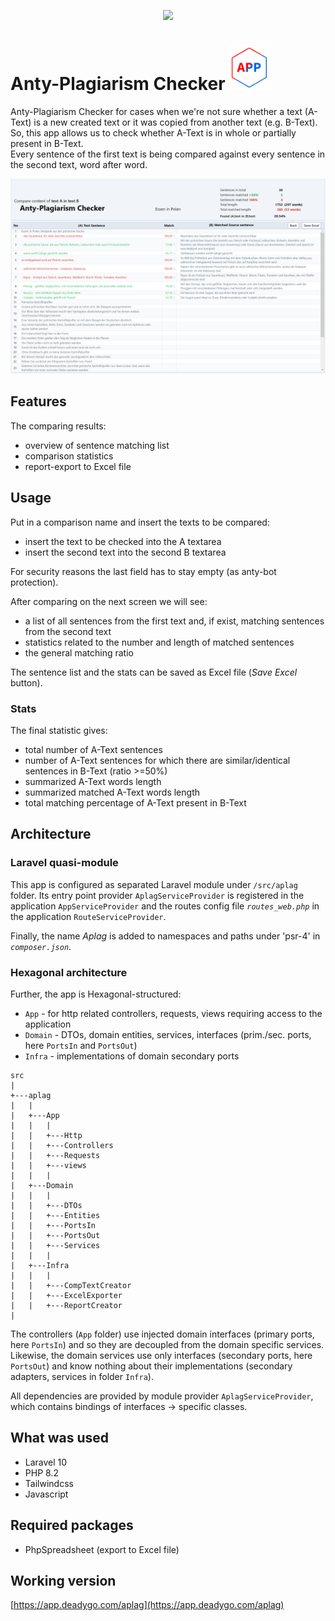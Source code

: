 <p align="center"><a href="https://laravel.com" target="_blank"><img src="https://raw.githubusercontent.com/laravel/art/master/logo-lockup/5%20SVG/2%20CMYK/1%20Full%20Color/laravel-logolockup-cmyk-red.svg" width="400"></a></p>



# Anty-Plagiarism Checker <img src="_docs/App.png" height="70"/>

Anty-Plagiarism Checker for cases when we're not sure whether a text (A-Text) is a new created text or it was copied from another text (e.g. B-Text).
So, this app allows us to check whether A-Text is in whole or partially present in B-Text.<br/>
Every sentence of the first text is being compared against every sentence in the second text, word after word.

<img src="_docs/aplag.png" width="960">

## Features
The comparing results:
- overview of sentence matching list
- comparison statistics
- report-export to Excel file

## Usage
Put in a comparison name and insert the texts to be compared:
- insert the text to be checked into the A textarea
- insert the second text into the second B textarea

For security reasons the last field has to stay empty (as anty-bot protection).

After comparing on the next screen we will see:
- a list of all sentences from the first text and, if exist, matching sentences from the second text
- statistics related to the number and length of matched sentences
- the general matching ratio

The sentence list and the stats can be saved as Excel file (_Save Excel_ button).

### Stats
 The final statistic gives:
- total number of A-Text sentences
- number of A-Text sentences for which there are similar/identical sentences in B-Text (ratio >=50%)
- summarized A-Text words length
- summarized matched A-Text words length
- total matching percentage of A-Text present in B-Text

## Architecture
### Laravel quasi-module
This app is configured as separated Laravel module under `/src/aplag` folder. Its entry point provider `AplagServiceProvider` is registered in the application `AppServiceProvider` and the routes config file _`routes_web.php`_ in the application `RouteServiceProvider`.

Finally, the name _Aplag_ is added to namespaces and paths under 'psr-4' in _`composer.json`_.

### Hexagonal architecture
Further, the app is Hexagonal-structured:
- `App` - for http related controllers, requests, views requiring access to the application
- `Domain` - DTOs, domain entities, services, interfaces (prim./sec. ports, here `PortsIn` and `PortsOut`)
- `Infra` - implementations of domain secondary ports
```
src
|
+---aplag
|   |
|   +---App
|   |   |
|   |   +---Http
|   |   +---Controllers
|   |   +---Requests
|   |   +---views
|   |   |
|   +---Domain
|   |   |
|   |   +---DTOs
|   |   +---Entities
|   |   +---PortsIn
|   |   +---PortsOut
|   |   +---Services
|   |   |
|   +---Infra
|   |   |
|   |   +---CompTextCreator
|   |   +---ExcelExporter
|   |   +---ReportCreator
|
```
The controllers (`App` folder) use injected domain interfaces (primary ports, here `PortsIn`) and so they are decoupled from the domain specific services.
Likewise, the domain services use only interfaces (secondary ports, here `PortsOut`) and know nothing about their implementations (secondary adapters, services in folder `Infra`).

All dependencies are provided by module provider `AplagServiceProvider`, which contains bindings of interfaces -> specific classes.

## What was used
- Laravel 10
- PHP 8.2
- Tailwindcss
- Javascript

## Required packages
- PhpSpreadsheet (export to Excel file)

## Working version
[https://app.deadygo.com/aplag](https://app.deadygo.com/aplag)
